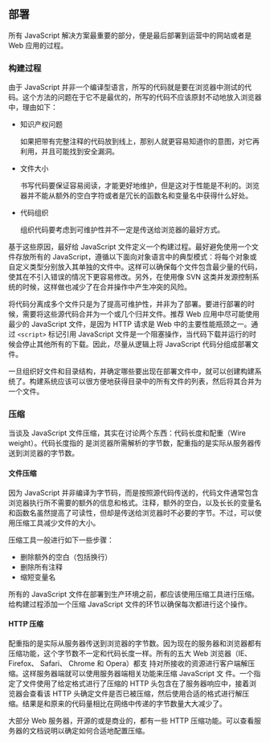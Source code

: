 ## 部署 ##

所有 JavaScript 解决方案最重要的部分，便是最后部署到运营中的网站或者是 Web 应用的过程。

### 构建过程

由于 JavaScript 并非一个编译型语言，所写的代码就是要在浏览器中测试的代码。这个方法的问题在于它不是最优的，所写的代码不应该原封不动地放入浏览器中，理由如下：

* 知识产权问题

	如果把带有完整注释的代码放到线上，那别人就更容易知道你的意图，对它再利用，并且可能找到安全漏洞。
 
* 文件大小
	
	书写代码要保证容易阅读，才能更好地维护，但是这对于性能是不利的。浏览器并不能从额外的空白字符或者是冗长的函数名和变量名中获得什么好处。 

* 代码组织

	组织代码要考虑到可维护性并不一定是传送给浏览器的最好方式。

基于这些原因，最好给 JavaScript 文件定义一个构建过程。最好避免使用一个文件存放所有的 JavaScript，遵循以下面向对象语言中的典型模式：将每个对象或自定义类型分别放入其单独的文件中。这样可以确保每个文件包含最少量的代码，使其在不引入错误的情况下更容易修改。另外，在使用像 SVN  这类并发源控制系统的时候，这样做也减少了在合并操作中产生冲突的风险。

将代码分离成多个文件只是为了提高可维护性，并非为了部署。要进行部署的时候，需要将这些源代码合并为一个或几个归并文件。推荐 Web 应用中尽可能使用最少的 JavaScript 文件，是因为 HTTP 请求是 Web 中的主要性能瓶颈之一。通过 `<script>` 标记引用 JavaScript 文件是一个阻塞操作，当代码下载并运行的时候会停止其他所有的下载。因此，尽量从逻辑上将 JavaScript 代码分组成部署文件。

一旦组织好文件和目录结构，并确定哪些要出现在部署文件中，就可以创建构建系统了。构建系统应该可以很方便地获得目录中的所有文件的列表，然后将其合并为一个文件。

### 压缩

当谈及 JavaScript 文件压缩，其实在讨论两个东西：代码长度和配重（Wire weight）。代码长度指的
是浏览器所需解析的字节数，配重指的是实际从服务器传送到浏览器的字节数。

#### 文件压缩

因为 JavaScript 并非编译为字节码，而是按照源代码传送的，代码文件通常包含浏览器执行所不需要的额外的信息和格式。注释，额外的空白，以及长长的变量名和函数名虽然提高了可读性，但却是传送给浏览器时不必要的字节。不过，可以使用压缩工具减少文件的大小。

压缩工具一般进行如下一些步骤：

* 删除额外的空白（包括换行）
* 删除所有注释
* 缩短变量名

所有的 JavaScript 文件在部署到生产环境之前，都应该使用压缩工具进行压缩。给构建过程添加一个压缩 JavaScript 文件的环节以确保每次都进行这个操作。

#### HTTP 压缩

配重指的是实际从服务器传送到浏览器的字节数。因为现在的服务器和浏览器都有压缩功能，这个字节数不一定和代码长度一样。所有的五大 Web 浏览器（IE、 Firefox、 Safari、 Chrome 和 Opera）都支
持对所接收的资源进行客户端解压缩。这样服务器端就可以使用服务器端相关功能来压缩 JavaScript 文
件。一个指定了文件使用了给定格式进行了压缩的 HTTP 头包含在了服务器响应中，接着浏览器会查看该 HTTP 头确定文件是否已被压缩，然后使用合适的格式进行解压缩。结果是和原来的代码量相比在网络中传递的字节数量大大减少了。

大部分 Web 服务器，开源的或是商业的，都有一些 HTTP 压缩功能。可以查看服务器的文档说明以确定如何合适地配置压缩。